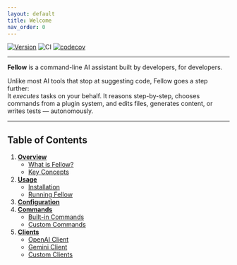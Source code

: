```yaml
---
layout: default
title: Welcome
nav_order: 0
---
```


[![Version](https://img.shields.io/pypi/v/fellow.svg)](https://pypi.org/project/fellow/)
![CI](https://github.com/ManuelZierl/fellow/actions/workflows/ci.yml/badge.svg?branch=main)
[![codecov](https://codecov.io/gh/ManuelZierl/fellow/branch/main/graph/badge.svg)](https://codecov.io/gh/ManuelZierl/fellow)

---

**Fellow** is a command-line AI assistant built by developers, for developers.

Unlike most AI tools that stop at suggesting code, Fellow goes a step further:  
It *executes* tasks on your behalf. It reasons step-by-step, chooses commands from a plugin system, and edits files, generates content, or writes tests — autonomously.

---

## Table of Contents

1. **[Overview](overview/index.md)**
   - [What is Fellow?](overview/what-is-fellow.md)
   - [Key Concepts](overview/key-concepts.md)
2. **[Usage](usage/index.md)**
   - [Installation](usage/installation.md)
   - [Running Fellow](usage/running.md)
3. **[Configuration](configuration/index.md)**
4. **[Commands](commands/index.md)**
   - [Built-in Commands](commands/builtin.md)
   - [Custom Commands](commands/custom.md)
5. **[Clients](clients/index.md)**
   - [OpenAI Client](clients/openai.md)
   - [Gemini Client](clients/gemini.md)
   - [Custom Clients](clients/custom.md)
